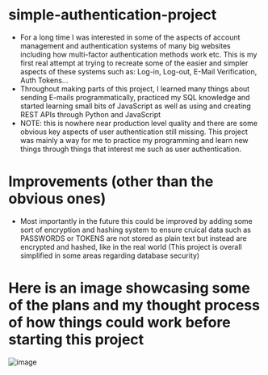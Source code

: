 # simple-authentication-project
* For a long time I was interested in some of the aspects of account management and authentication systems of many big websites including how multi-factor authentication methods work etc. This is my first real attempt at trying to recreate some of the easier and simpler aspects of these systems such as: Log-in, Log-out, E-Mail Verification, Auth Tokens...
* Throughout making parts of this project, I learned many things about sending E-mails programmatically, practiced my SQL knowledge and started learning small bits of JavaScript as well as using and creating REST APIs through Python and JavaScript
* NOTE: this is nowhere near production level quality and there are some obvious key aspects of user authentication still missing. This project was mainly a way for me to practice my programming and learn new things through things that interest me such as user authentication.

# Improvements (other than the obvious ones)
* Most importantly in the future this could be improved by adding some sort of encryption and hashing system to ensure cruical data such as PASSWORDS or TOKENS are not stored as plain text but instead are encrypted and hashed, like in the real world (This project is overall simplified in some areas regarding database security)

# Here is an image showcasing some of the plans and my thought process of how things could work before starting this project
![image](https://github.com/user-attachments/assets/e196148a-b942-471f-a4f4-a5819048f7c3)

